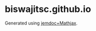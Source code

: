 biswajitsc.github.io
====================

Generated using [jemdoc+Mathjax](http://www.mit.edu/~wsshin/jemdoc+mathjax.html).
